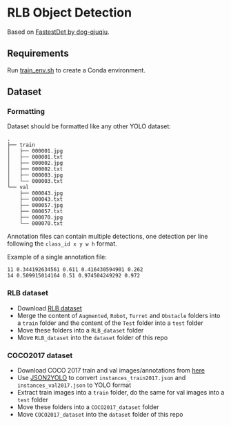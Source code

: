# RLB Object Detection

Based on [FastestDet by dog-qiuqiu](https://github.com/dog-qiuqiu/FastestDet/).

## Requirements

Run [train_env.sh](./train_env.sh) to create a Conda environment.

## Dataset

### Formatting
Dataset should be formatted like any other YOLO dataset:
```
.
├── train
│   ├── 000001.jpg
│   ├── 000001.txt
│   ├── 000002.jpg
│   ├── 000002.txt
│   ├── 000003.jpg
│   └── 000003.txt
└── val
    ├── 000043.jpg
    ├── 000043.txt
    ├── 000057.jpg
    ├── 000057.txt
    ├── 000070.jpg
    └── 000070.txt
```
Annotation files can contain multiple detections, one detection per line following the `class_id x y w h` format.

Example of a single annotation file:
```
11 0.344192634561 0.611 0.416430594901 0.262
14 0.509915014164 0.51 0.974504249292 0.972
```

### RLB dataset
- Download [RLB dataset](https://github.com/)
- Merge the content of `Augmented`, `Robot`, `Turret` and `Obstacle` folders into a `train` folder and the content of the `Test` folder into a `test` folder
- Move these folders into a `RLB_dataset` folder
- Move `RLB_dataset` into the `dataset` folder of this repo

### COCO2017 dataset
- Download COCO 2017 train and val images/annotations from [here](https://cocodataset.org/#download)
- Use [JSON2YOLO](https://github.com/ultralytics/JSON2YOLO) to convert `instances_train2017.json` and `instances_val2017.json` to YOLO format
- Extract train images into a `train` folder, do the same for val images into a `test` folder
- Move these folders into a `COCO2017_dataset` folder
- Move `COCO2017_dataset` into the `dataset` folder of this repo